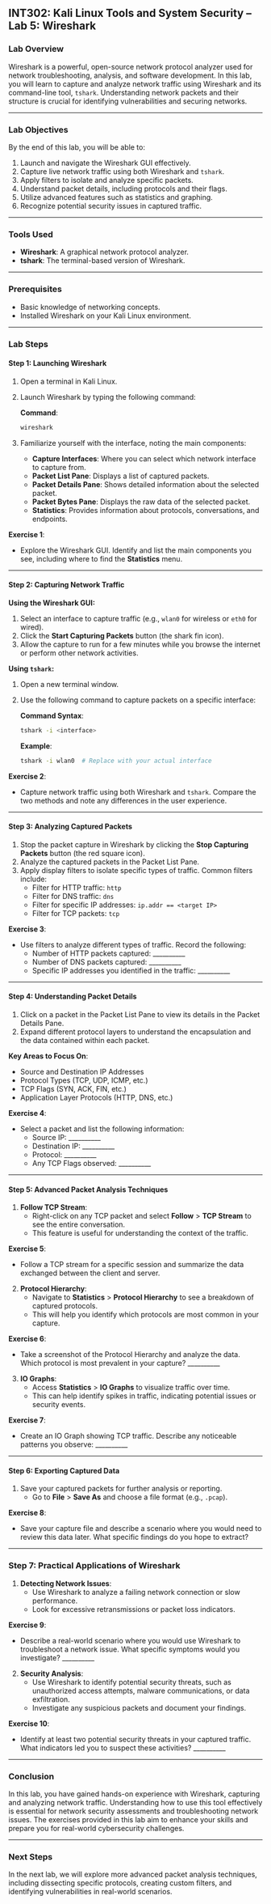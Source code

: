 

## **INT302: Kali Linux Tools and System Security – Lab 5: Wireshark**

### **Lab Overview**
Wireshark is a powerful, open-source network protocol analyzer used for network troubleshooting, analysis, and software development. In this lab, you will learn to capture and analyze network traffic using Wireshark and its command-line tool, `tshark`. Understanding network packets and their structure is crucial for identifying vulnerabilities and securing networks.

---

### **Lab Objectives**
By the end of this lab, you will be able to:
1. Launch and navigate the Wireshark GUI effectively.
2. Capture live network traffic using both Wireshark and `tshark`.
3. Apply filters to isolate and analyze specific packets.
4. Understand packet details, including protocols and their flags.
5. Utilize advanced features such as statistics and graphing.
6. Recognize potential security issues in captured traffic.

---

### **Tools Used**
- **Wireshark**: A graphical network protocol analyzer.
- **tshark**: The terminal-based version of Wireshark.

---

### **Prerequisites**
- Basic knowledge of networking concepts.
- Installed Wireshark on your Kali Linux environment.

---

### **Lab Steps**

#### **Step 1: Launching Wireshark**

1. Open a terminal in Kali Linux.
2. Launch Wireshark by typing the following command:

   **Command**:
   ```bash
   wireshark
   ```

3. Familiarize yourself with the interface, noting the main components:
   - **Capture Interfaces**: Where you can select which network interface to capture from.
   - **Packet List Pane**: Displays a list of captured packets.
   - **Packet Details Pane**: Shows detailed information about the selected packet.
   - **Packet Bytes Pane**: Displays the raw data of the selected packet.
   - **Statistics**: Provides information about protocols, conversations, and endpoints.

**Exercise 1**:  
- Explore the Wireshark GUI. Identify and list the main components you see, including where to find the **Statistics** menu.

---

#### **Step 2: Capturing Network Traffic**

**Using the Wireshark GUI:**

1. Select an interface to capture traffic (e.g., `wlan0` for wireless or `eth0` for wired).
2. Click the **Start Capturing Packets** button (the shark fin icon).
3. Allow the capture to run for a few minutes while you browse the internet or perform other network activities.

**Using `tshark`:**

1. Open a new terminal window.
2. Use the following command to capture packets on a specific interface:

   **Command Syntax**:
   ```bash
   tshark -i <interface>
   ```

   **Example**:
   ```bash
   tshark -i wlan0  # Replace with your actual interface
   ```

**Exercise 2**:  
- Capture network traffic using both Wireshark and `tshark`. Compare the two methods and note any differences in the user experience.

---

#### **Step 3: Analyzing Captured Packets**

1. Stop the packet capture in Wireshark by clicking the **Stop Capturing Packets** button (the red square icon).
2. Analyze the captured packets in the Packet List Pane.
3. Apply display filters to isolate specific types of traffic. Common filters include:
   - Filter for HTTP traffic: `http`
   - Filter for DNS traffic: `dns`
   - Filter for specific IP addresses: `ip.addr == <target IP>`
   - Filter for TCP packets: `tcp`

**Exercise 3**:  
- Use filters to analyze different types of traffic. Record the following:
  - Number of HTTP packets captured: __________
  - Number of DNS packets captured: __________
  - Specific IP addresses you identified in the traffic: __________

---

#### **Step 4: Understanding Packet Details**

1. Click on a packet in the Packet List Pane to view its details in the Packet Details Pane.
2. Expand different protocol layers to understand the encapsulation and the data contained within each packet.

**Key Areas to Focus On**:
- Source and Destination IP Addresses
- Protocol Types (TCP, UDP, ICMP, etc.)
- TCP Flags (SYN, ACK, FIN, etc.)
- Application Layer Protocols (HTTP, DNS, etc.)

**Exercise 4**:  
- Select a packet and list the following information:
  - Source IP: __________
  - Destination IP: __________
  - Protocol: __________
  - Any TCP Flags observed: __________

---

#### **Step 5: Advanced Packet Analysis Techniques**

1. **Follow TCP Stream**: 
   - Right-click on any TCP packet and select **Follow** > **TCP Stream** to see the entire conversation.
   - This feature is useful for understanding the context of the traffic.

**Exercise 5**:  
- Follow a TCP stream for a specific session and summarize the data exchanged between the client and server.

2. **Protocol Hierarchy**: 
   - Navigate to **Statistics** > **Protocol Hierarchy** to see a breakdown of captured protocols.
   - This will help you identify which protocols are most common in your capture.

**Exercise 6**:  
- Take a screenshot of the Protocol Hierarchy and analyze the data. Which protocol is most prevalent in your capture? __________

3. **IO Graphs**: 
   - Access **Statistics** > **IO Graphs** to visualize traffic over time.
   - This can help identify spikes in traffic, indicating potential issues or security events.

**Exercise 7**:  
- Create an IO Graph showing TCP traffic. Describe any noticeable patterns you observe: __________

---

#### **Step 6: Exporting Captured Data**

1. Save your captured packets for further analysis or reporting.
   - Go to **File** > **Save As** and choose a file format (e.g., `.pcap`).

**Exercise 8**:  
- Save your capture file and describe a scenario where you would need to review this data later. What specific findings do you hope to extract?

---

### **Step 7: Practical Applications of Wireshark**

1. **Detecting Network Issues**: 
   - Use Wireshark to analyze a failing network connection or slow performance.
   - Look for excessive retransmissions or packet loss indicators.

**Exercise 9**:  
- Describe a real-world scenario where you would use Wireshark to troubleshoot a network issue. What specific symptoms would you investigate? __________

2. **Security Analysis**:
   - Use Wireshark to identify potential security threats, such as unauthorized access attempts, malware communications, or data exfiltration.
   - Investigate any suspicious packets and document your findings.

**Exercise 10**:  
- Identify at least two potential security threats in your captured traffic. What indicators led you to suspect these activities? __________

---

### **Conclusion**
In this lab, you have gained hands-on experience with Wireshark, capturing and analyzing network traffic. Understanding how to use this tool effectively is essential for network security assessments and troubleshooting network issues. The exercises provided in this lab aim to enhance your skills and prepare you for real-world cybersecurity challenges.

---

### **Next Steps**
In the next lab, we will explore more advanced packet analysis techniques, including dissecting specific protocols, creating custom filters, and identifying vulnerabilities in real-world scenarios.

